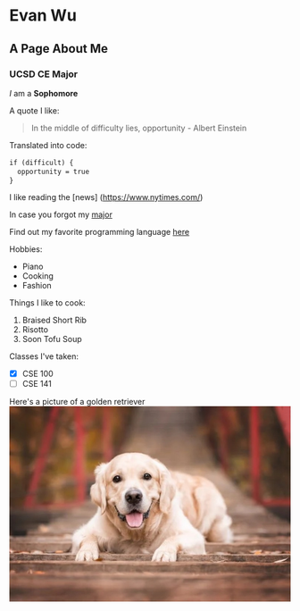 # Evan Wu
## A Page About Me
### UCSD CE Major

*I* am a **Sophomore**

A quote I like:
> In the middle of difficulty lies, opportunity - Albert Einstein

Translated into code:
```
if (difficult) {
  opportunity = true
}
```

I like reading the [news] (https://www.nytimes.com/)

In case you forgot my [major](#ucsd-ce-major) 

Find out my favorite programming language [here](README.md)

Hobbies:
- Piano
- Cooking
- Fashion

Things I like to cook:
1. Braised Short Rib
2. Risotto
3. Soon Tofu Soup

Classes I've taken:
- [x] CSE 100
- [ ] CSE 141

Here's a picture of a golden retriever
![Goldie](goldie.jpeg)
